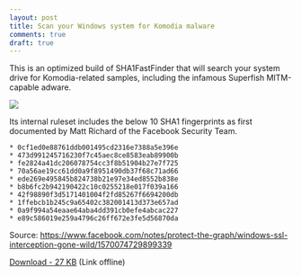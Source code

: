 ```yaml
---
layout: post
title: Scan your Windows system for Komodia malware
comments: true
draft: true
---
```



This is an optimized build of SHA1FastFinder that will search your system drive for Komodia-related samples, including the infamous Superfish MITM-capable adware.

<IMG src=http://i.imgur.com/Dk5yxYI.png>


Its internal ruleset includes the below 10 SHA1 fingerprints as first documented by Matt Richard of the Facebook Security Team.

    * 0cf1ed0e88761ddb001495cd2316e7388a5e396e
    * 473d991245716230f7c45aec8ce8583eab89900b
    * fe2824a41dc206078754cc3f8b51904b27e7f725
    * 70a56ae19cc61dd0a9f8951490db37f68c71ad66
    * ede269e495845b824738b21e97e34ed8552b838e
    * b8b6fc2b942190422c10c0255218e017f039a166
    * 42f98890f3d5171401004f2fd85267f6694200db
    * 1ffebcb1b245c9a65402c382001413d373e657ad
    * 0a9f994a54eaae64aba4dd391cb0efe4abcac227
    * e89c586019e259a4796c26ff672e3fe5d56870da

Source: https://www.facebook.com/notes/protect-the-graph/windows-ssl-interception-gone-wild/1570074729899339

<A href=http://trax.x10.mx/>Download - 27 KB</A> (Link offline)


